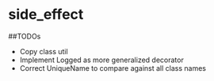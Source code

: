 # side_effect

##TODOs
* Copy class util
* Implement Logged as more generalized decorator
* Correct UniqueName to compare against all class names
